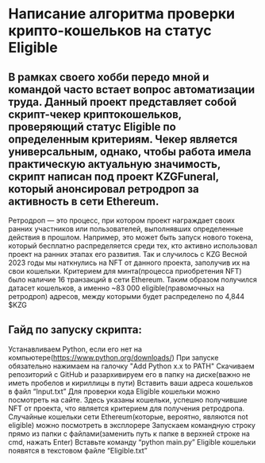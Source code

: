 # Написание алгоритма проверки крипто-кошельков на статус Eligible
## В рамках своего хобби передо мной и командой часто встает вопрос автоматизации труда. Данный проект представляет собой скрипт-чекер криптокошельков, проверяющий статус Eligible по определенным критериям. Чекер является универсальным, однако, чтобы работа имела практическую актуальную значимость, скрипт написан под проект KZGFuneral, который анонсировал ретродроп за активность в сети Ethereum. 
Ретродроп — это процесс, при котором проект награждает своих ранних участников или пользователей, выполнявших определенные действия в прошлом. Например, это может быть запуск нового токена, который бесплатно распределяется среди тех, кто активно использовал проект на ранних этапах его развития. Так и случилось с KZG
Весной 2023 годы мы наткнулись на NFT от данного проекта, заполучив их на свои кошельки. Критерием для минта(процесса приобретения NFT) было наличие 16 транзакций в сети Ethereum. 
Таким образом получился датасет кошельков, а именно ~83 000 eligible(правомочных на ретродроп) адресов, между которыми будет распределено по 4,844 $KZG
## Гайд по запуску скрипта:
Устанавливаем Python, если его нет на компьютере(https://www.python.org/downloads/)
При запуске обязательно нажимаем на галочку "Add Python x.x to PATH"
Скачиваем репозиторий с GitHub и разархивируем его в папку на диске(важно не иметь пробелов и кириллицы в пути)
Вставить ваши адреса кошельков в файл “Input.txt”
Для проверки кода Eligible кошельки можно посмотреть на сайте. Здесь указаны кошельки, успешно получившие NFT от проекта, что является критерием для получения ретродропа. Случайные кошельки сети Ethereum(которые, вероятно, являются not eligible) можно посмотреть в эксплорере
Запускаем командную строку прямо из папки с файлами(заменить путь к папке в верхней строке на cmd, нажать Enter)
Вставьте команду “python main.py”
Eligible кошельки появятся в текстовом файле “Eligible.txt”
